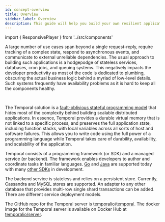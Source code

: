 ```yaml
---
id: concept-overview
title: Overview
sidebar_label: Overview
description: This guide will help you build your own resilient applications using Temporal Workflow as Code™
---
```


import { ResponsivePlayer } from '../src/components'

A large number of use cases span beyond a single request-reply, require tracking
of a complex state, respond to asynchronous events, and communicate to external unreliable dependencies. The usual approach to building such applications is a hodgepodge of stateless services, databases, cron jobs, and queuing systems. This negatively impacts the developer productivity as most of the code is dedicated to plumbing, obscuring the actual business logic behind a myriad of low-level details. Such systems frequently have availability problems as it is hard to keep all the components healthy.

<ResponsivePlayer url='https://www.youtube.com/watch?v=f-18XztyN6c'/>

<br/>

The Temporal solution is a [fault-oblivious stateful programming model](/docs/concept-workflows/) that hides most of the complexity behind building scalable distributed applications. In essence, Temporal provides a durable virtual memory that is not linked to a specific process, and preserves the full application state, including function stacks, with local variables across all sorts of host and software failures. This allows you to write code using the full power of a programming language while Temporal takes care of durability, availability, and scalability of the application.

Temporal consists of a programming framework (or SDK) and a managed service (or backend). The framework enables developers to author and coordinate tasks in familiar languages. [Go](https://github.com/temporalio/temporal-go-sdk/) and [Java](https://github.com/temporalio/temporal-java-sdk) are supported today with many [other SDKs](/docs/sdks-introduction/#other-sdks) in development.

The backend service is stateless and relies on a persistent store. Currently, Cassandra and MySQL stores are supported. An adapter to any other database that provides multi-row single shard transactions can be added. There are different service deployment models.

The GitHub repo for the Temporal server is [temporalio/temporal](https://github.com/temporalio/temporal). The docker image for the Temporal server is available on Docker Hub at
[temporalio/server](https://hub.docker.com/r/temporalio/server).
